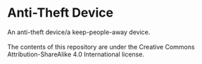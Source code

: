 # Anti-Theft Device
An anti-theft device/a keep-people-away device.
  <br><br>
The contents of this repository are under the Creative Commons Attribution-ShareAlike 4.0 International license.
